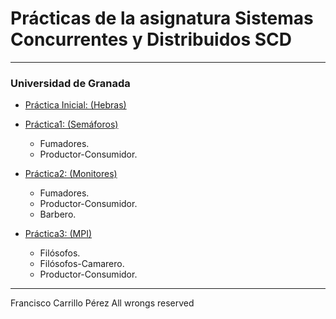 # Prácticas de la asignatura Sistemas Concurrentes y Distribuidos SCD
------------------------------------------------------------------------------------------------------------
### Universidad de Granada
- [Práctica Inicial: (Hebras)](https://github.com/pacocp/GII-UGR-Segundo/tree/master/PracticasSCD_UGR/Pr%C3%A1ctica%20inicial)
- [Práctica1: (Semáforos)](https://github.com/pacocp/GII-UGR-Segundo/tree/master/PracticasSCD_UGR/Pr%C3%A1ctica%201)
  - Fumadores.
  - Productor-Consumidor.

- [Práctica2: (Monitores)](https://github.com/pacocp/GII-UGR-Segundo/tree/master/PracticasSCD_UGR/Pr%C3%A1ctica%202)
  - Fumadores.
  - Productor-Consumidor.
  - Barbero.

- [Práctica3: (MPI)](https://github.com/pacocp/GII-UGR-Segundo/tree/master/PracticasSCD_UGR/Pr%C3%A1ctica%203)
  - Filósofos.
  - Filósofos-Camarero.
  - Productor-Consumidor.

-------------------------------------------------------------------------------------------------------------------------
Francisco Carrillo Pérez
All wrongs reserved
